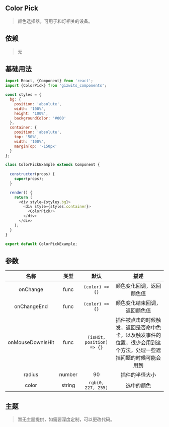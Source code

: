 ## Color Pick
> 颜色选择器，可用于和灯相关的设备。

## 依赖
> 无

## 基础用法
```js
import React, {Component} from 'react';
import {ColorPick} from 'gizwits_components';

const styles = {
  bg: {
    position: 'absolute',
    width: '100%',
    height: '100%',
    backgroundColor: '#000'  
  },
  container: {
    position: 'absolute',
    top: '50%',
    width: '100%',
    marginTop: '-150px'
  }
};

class ColorPickExample extends Component {
  
  constructor(props) {
    super(props);
  }

  render() {
    return (
      <div style={styles.bg}>
        <div style={styles.container}>
          <ColorPick/>
        </div>
      </div>
    );
  }
}

export default ColorPickExample;
```

## 参数
| 名称 | 类型 | 默认 | 描述 |
|:-------------:|:---------------:|:-------------:|:-------------:|
|onChange|func|`(color) => {}`|颜色变化回调，返回颜色值|
|onChangeEnd|func|`(color) => {}`|颜色变化结束回调，返回颜色值|
|onMouseDownIsHit|func|`(isHit, position) => {}`|插件被点击的时候触发，返回是否命中色卡，以及触发事件的位置，很少会用到这个方法，处理一些遮挡问题的时候可能会用到|
|radius|number|90|插件的半径大小|
|color|string|`rgb(0, 227, 255)`|选中的颜色|

## 主题
> 暂无主题提供，如需要深度定制，可以更改代码。